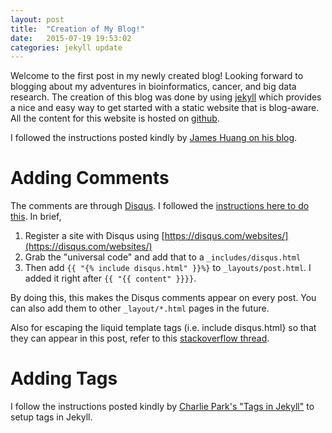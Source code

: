 ```yaml
---
layout: post
title:  "Creation of My Blog!"
date:   2015-07-19 19:53:02
categories: jekyll update
---
```


Welcome to the first post in my newly created blog! Looking forward to blogging about my adventures in bioinformatics, cancer, and big data research. The creation of this blog was done by using [jekyll](http://jekyllrb.com/) which provides a nice and easy way to get started with a static website that is blog-aware. All the content for this website is hosted on [github](https://github.com/tinyheero/tinyheero.github.io).

I followed the instructions posted kindly by [James Huang on his blog](http://growthalytics.com/programming/2015/07/19/setting-up-your-own-blog/).

# Adding Comments

The comments are through [Disqus](https://disqus.com/). I followed the [instructions here to do this](http://www.perfectlyrandom.org/2014/06/29/adding-disqus-to-your-jekyll-powered-github-pages/). In brief,

1. Register a site with Disqus using [https://disqus.com/websites/](https://disqus.com/websites/)
1. Grab the "universal code" and add that to a `_includes/disqus.html`
1. Then add `{{ "{% include disqus.html" }}%}` to `_layouts/post.html`. I added it right after `{{ "{{ content" }}}}`. 

By doing this, this makes the Disqus comments appear on every post. You can also add them to other `_layout/*.html` pages in the future. 

Also for escaping the liquid template tags (i.e. include disqus.html} so that they can appear in this post, refer to this [stackoverflow thread](http://stackoverflow.com/questions/3426182/how-to-escape-liquid-template-tags).

# Adding Tags

I follow the instructions posted kindly by [Charlie Park's "Tags in Jekyll"](http://charliepark.org/tags-in-jekyll/) to setup tags in Jekyll.
